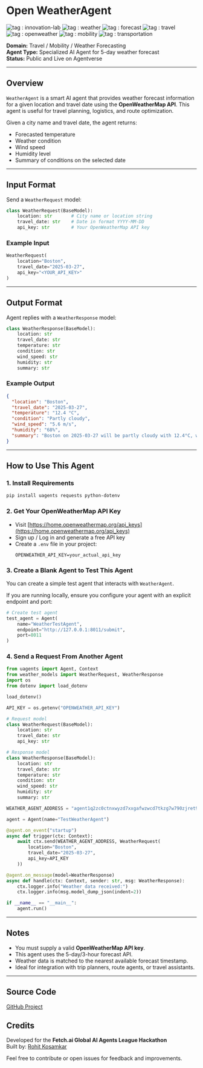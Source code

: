 # Open WeatherAgent

![tag : innovation-lab](https://img.shields.io/badge/innovation--lab-3D8BD3) ![tag : weather](https://img.shields.io/badge/weather-blue) ![tag : forecast](https://img.shields.io/badge/forecast-green) ![tag : travel](https://img.shields.io/badge/travel-orange) ![tag : openweather](https://img.shields.io/badge/openweather-lightgrey) ![tag : mobility](https://img.shields.io/badge/mobility-yellow) ![tag : transportation](https://img.shields.io/badge/transportation-red)

**Domain:** Travel / Mobility / Weather Forecasting  
**Agent Type:** Specialized AI Agent for 5-day weather forecast  
**Status:** Public and Live on Agentverse

---

## Overview
`WeatherAgent` is a smart AI agent that provides weather forecast information for a given location and travel date using the **OpenWeatherMap API**. This agent is useful for travel planning, logistics, and route optimization.

Given a city name and travel date, the agent returns:
- Forecasted temperature
- Weather condition
- Wind speed
- Humidity level
- Summary of conditions on the selected date

---

## Input Format
Send a `WeatherRequest` model:
```python
class WeatherRequest(BaseModel):
    location: str       # City name or location string
    travel_date: str    # Date in format YYYY-MM-DD
    api_key: str        # Your OpenWeatherMap API key
```

### Example Input
```python
WeatherRequest(
    location="Boston",
    travel_date="2025-03-27",
    api_key="<YOUR_API_KEY>"
)
```

---

## Output Format
Agent replies with a `WeatherResponse` model:
```python
class WeatherResponse(BaseModel):
    location: str
    travel_date: str
    temperature: str
    condition: str
    wind_speed: str
    humidity: str
    summary: str
```

### Example Output
```json
{
  "location": "Boston",
  "travel_date": "2025-03-27",
  "temperature": "12.4 °C",
  "condition": "Partly cloudy",
  "wind_speed": "5.6 m/s",
  "humidity": "68%",
  "summary": "Boston on 2025-03-27 will be partly cloudy with 12.4°C, wind 5.6 m/s and 68% humidity."
}
```

---

## How to Use This Agent

### 1. Install Requirements
```bash
pip install uagents requests python-dotenv
```

### 2. Get Your OpenWeatherMap API Key
- Visit [https://home.openweathermap.org/api_keys](https://home.openweathermap.org/api_keys)
- Sign up / Log in and generate a free API key
- Create a `.env` file in your project:
  ```
  OPENWEATHER_API_KEY=your_actual_api_key
  ```

### 3. Create a Blank Agent to Test This Agent
You can create a simple test agent that interacts with `WeatherAgent`.

If you are running locally, ensure you configure your agent with an explicit endpoint and port:
```python
# Create test agent
test_agent = Agent(
    name="WeatherTestAgent",
    endpoint="http://127.0.0.1:8011/submit",
    port=8011
)
```

### 4. Send a Request From Another Agent
```python
from uagents import Agent, Context
from weather_models import WeatherRequest, WeatherResponse
import os
from dotenv import load_dotenv

load_dotenv()

API_KEY = os.getenv("OPENWEATHER_API_KEY")

# Request model 
class WeatherRequest(BaseModel):
    location: str
    travel_date: str
    api_key: str

# Response model
class WeatherResponse(BaseModel):
    location: str
    travel_date: str
    temperature: str
    condition: str
    wind_speed: str
    humidity: str
    summary: str

WEATHER_AGENT_ADDRESS = "agent1q2zc0ctnxwyzd7xxgafwzwcd7tkzg7w790zjret9vwm2f38gmm5dv7wm22j"

agent = Agent(name="TestWeatherAgent")

@agent.on_event("startup")
async def trigger(ctx: Context):
    await ctx.send(WEATHER_AGENT_ADDRESS, WeatherRequest(
        location="Boston",
        travel_date="2025-03-27",
        api_key=API_KEY
    ))

@agent.on_message(model=WeatherResponse)
async def handle(ctx: Context, sender: str, msg: WeatherResponse):
    ctx.logger.info("Weather data received:")
    ctx.logger.info(msg.model_dump_json(indent=2))

if __name__ == "__main__":
    agent.run()
```

---

## Notes
- You must supply a valid **OpenWeatherMap API key**.
- This agent uses the 5-day/3-hour forecast API.
- Weather data is matched to the nearest available forecast timestamp.
- Ideal for integration with trip planners, route agents, or travel assistants.

---

## Source Code
[GitHub Project](https://github.com/rohit180497/Agentverse-Hackathon/tree/main/agents/weather_agent)

## Credits
Developed for the **Fetch.ai Global AI Agents League Hackathon**  
Built by: [Rohit Kosamkar](https://github.com/rohit180497)

Feel free to contribute or open issues for feedback and improvements.
